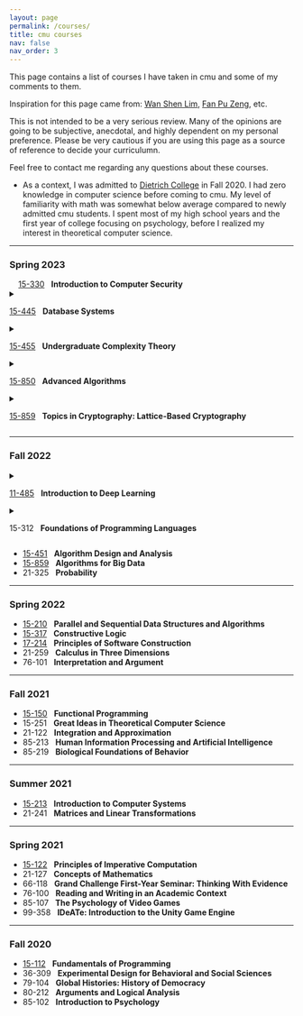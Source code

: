 ```yaml
---
layout: page
permalink: /courses/
title: cmu courses
nav: false
nav_order: 3
---
```

This page contains a list of courses I have taken in cmu and some of my comments to them.

Inspiration for this page came from: [Wan Shen Lim](https://wanshenl.me/courses/reviews/), [Fan Pu Zeng](https://fanpu.io/courses/), etc.

This is not intended to be a very serious review. Many of the opinions are going to be subjective, anecdotal, and highly dependent on my personal preference. Please be very cautious if you are using this page as a source of reference to decide your curriculumn.

Feel free to contact me regarding any questions about these courses.

- As a context, I was admitted to [Dietrich College](https://www.cmu.edu/dietrich/) in Fall 2020. I had zero knowledge in computer science before coming to cmu. My level of familiarity with math was somewhat below average compared to newly admitted cmu students. I spent most of my high school years and the first year of college focusing on psychology, before I realized my interest in theoretical computer science. 

---

### Spring 2023
<nobr>
&nbsp; &nbsp; <a href="https://www.andrew.cmu.edu/course/18-330/2023s/">15-330</a> &nbsp; <strong>Introduction to Computer Security</strong>

<details>
  <summary>
  
  <a href="https://15445.courses.cs.cmu.edu/spring2023/">15-445</a> &nbsp; <strong>Database Systems</strong>
  </summary>

  <ul>
    <li>I'm glad that I chose this course to satisfy my system requirement. It covers a lot more interesting real-world database algorithms that I expected. The projects are well-designed, with clear statements of the goals and appropriate level of difficulties. The write-ups include helpful bulletins that guided students to the correct implementations. </li>
  </ul>
</details>

<details>
  <summary>
  
  <a href="https://www.cs.cmu.edu/~15455/index.html">15-455</a> &nbsp; <strong>Undergraduate Complexity Theory</strong>
  </summary>

  <ul>
    <li>Prof. Sutner's teaching has quite a strong personal style. He teaches the algorithms and proofs in a story-telling way, which is fun for students that follow his flow, but at the same time can be a bit confusing for students who don't. The contents are slightly different than a "standard" undergrad complexity theory course. For example, we spent significant time discussing the details of different kinds of automata. I was also surprised (and enjoyed) that we took an entire week learning in-depth about Kolmogorov Complexity. 
    
    The weekly homeworks were relatively long. The total workload of this course is prone to the heavy side. </li>
  </ul>
</details>

<details>
  <summary>
  
  <a href="https://www.cs.cmu.edu/~15850/">15-850</a> &nbsp; <strong>Advanced Algorithms</strong>
  </summary>

  <ul>
    <li> This course felt like an advanced version of 15-451 Algorithm Design and Analysis. We covered a new topic about each week, thus inevitably trading depth for breadth. However, Prof. Gupta managed to convey the importance and attraction for each topic in such limited time. I think this is mostly because of his remarkable enthusiasm -- nearly every algorithms he taught were described as his favorite :)
    
    Also, the class was very interative. Each lecture was filled with students' questions and comments. There were also frequent sharings of relavant notes, papers, and thoughts on the Piazza. In general, I think this course created a really comfortable atmosphere for learning.
    </li>
  </ul>
</details>

<details>
  <summary>
  
  <a href="https://sites.google.com/view/cs15-859winter2023/home?authuser=0">15-859</a> &nbsp; <strong>Topics in Cryptography: Lattice-Based Cryptography</strong>
  </summary>

  <ul>
    <li>It was difficult to get into this course, because Prof. Jain was worried that I might not be prepared enough for the cryptographic topics that he was going to cover. It turned out that he was right -- the contents in this course were very new to me. The lectures felt quite fast-paced and in-depth even after pre-reading every notes from [another similar course](http://people.csail.mit.edu/vinodv/CS294/). But thankfully Prof. Jain used a lot of drawings to visualize the ideas (and was tolerant to my dumb questions.)
    
    The course had two components: the lattice problems and their applications to build cryptogphic tools. I didn't fully relate to the use case of some cryptographic protocols that were discussed towards the end of the semester; however, I really enjoyed the first half of the course, when we covered lattice problems, reductions, and algorithms. </li>
  </ul>
</details>
</nobr>

---

### Fall 2022

<nobr>
<details>
  <summary>
  
  <a href="https://deeplearning.cs.cmu.edu/F22/index.html">11-485</a> &nbsp; <strong>Introduction to Deep Learning</strong>
  </summary>

  <ul>
    <li>I fully agree with [this comment by Max Slater](https://thenumb.at/cmu/). </li>
  </ul>
</details>

<details>
  <summary>
  
  15-312 &nbsp; <strong>Foundations of Programming Languages</strong>
  </summary>

  <ul>
    <li>text</li>
  </ul>
</details>

- [15-451](http://www.cs.cmu.edu/~15451-f22/) &nbsp; **Algorithm Design and Analysis**
- [15-859](http://www.cs.cmu.edu/afs/cs/user/dwoodruf/www/teaching/15859-fall22/index.html) &nbsp; **Algorithms for Big Data**
- 21-325 &nbsp; **Probability**
</nobr>

---

### Spring 2022

- [15-210](https://www.diderot.one/courses/121) &nbsp; **Parallel and Sequential Data Structures and Algorithms**
- [15-317](https://www.andrew.cmu.edu/user/kpruiksm/15317s22/index.html) &nbsp; **Constructive Logic**
- [17-214](https://cmu-17-214.github.io/s2022/) &nbsp; **Principles of Software Construction**
- 21-259 &nbsp; **Calculus in Three Dimensions**
- 76-101 &nbsp; **Interpretation and Argument**

---

### Fall 2021

- [15-150](http://www.cs.cmu.edu/~15150/) &nbsp; **Functional Programming**
- 15-251 &nbsp; **Great Ideas in Theoretical Computer Science**
- 21-122 &nbsp; **Integration and Approximation**
- 85-213 &nbsp; **Human Information Processing and Artificial Intelligence**
- 85-219 &nbsp; **Biological Foundations of Behavior**

---

### Summer 2021

- [15-213](https://www.cs.cmu.edu/~213/) &nbsp; **Introduction to Computer Systems**
- 21-241 &nbsp; **Matrices and Linear Transformations**

---

### Spring 2021

- [15-122](https://www.cs.cmu.edu/~15122/) &nbsp; **Principles of Imperative Computation**
- 21-127 &nbsp; **Concepts of Mathematics**
- 66-118 &nbsp; **Grand Challenge First-Year Seminar: Thinking With Evidence**
- 76-100 &nbsp; **Reading and Writing in an Academic Context**
- 85-107 &nbsp; **The Psychology of Video Games**
- 99-358 &nbsp; **IDeATe: Introduction to the Unity Game Engine**

---

### Fall 2020

- [15-112](https://www.cs.cmu.edu/~112/) &nbsp; **Fundamentals of Programming**
- 36-309 &nbsp; **Experimental Design for Behavioral and Social Sciences**
- 79-104 &nbsp; **Global Histories: History of Democracy**
- 80-212 &nbsp; **Arguments and Logical Analysis**
- 85-102 &nbsp; **Introduction to Psychology** 

<!-- ### Fall 2022
{: .first-course-item #course15859CC } 
- &#11088; 15-859 CC &nbsp; **[Algorithms for Big Data](https://www.cs.cmu.edu/~dwoodruf/teaching/15859-fall22/index.html)**, [David Woodruff](http://www.cs.cmu.edu/~dwoodruf/) 

  Woodruff is one of the giants in sketching and numerical linear algebra, having developed many of its most important algorithms.
  There is even a sklearn function called the [Clarkson-Woodruff transform](https://docs.scipy.org/doc/scipy/reference/generated/scipy.linalg.clarkson_woodruff_transform.html) that is named after him.

  His teaching is extremely clear as he makes sure to justify and explain every step used in a proof. The analysis for many
  sketching algorithms is highly non-trivial, but Woodruff manages to pull off explaining it in a way that reads like a storybook.
  He cares deeply about the class and the student's learning, and one thing that still amazes me to this day is how he will respond to my
  Piazza questions on a weekend in 2 minutes consistently. I even made a [meme about it](https://t.co/zSg7KwmJkN).

  The homework problems are long but rewarding, and you will become initimately
  familiar with all sorts of linear algebra manipulations and properties. 

  One caveat is that the weekly lectures are 3-hours with a 10-minute break in the middle. Given how dense the lectures are, this can be quite
  taxing, so bring snacks or caffeine if needed.

- &#10084;&#65039; 15-859 OO &nbsp; **[Randomness in Computation](https://www.cs.cmu.edu/~praveshk/randomness.html)**, [Pravesh Kothari](https://www.cs.cmu.edu/~praveshk/)
  {: .course-item #course15859OO } 

  I had limited exposure to most of the topics in this course (mostly from
  Theorist's Toolkit 15-751, Graduate Complexity Theory 15-855, and Graph Theory
  21-484) such as spectral graph theory, expander graphs, derandomization, etc,
  and this course helped to solidify and reinforce my understanding.
  It also proved a lot of things that did not have time to be proved in those earlier classes.
  Overall I felt that Pravesh is a great lecturer, and the topics covered are very interesting
  and applicable. The course was offered for the first time this semester, so there
  were a few rough edges (i.e in the proof of Cheeger's inequality he initially
  did not want to prove it in terms of the Laplacian of the graph to avoid
  introducing new concepts and notations, but doing so ended up being more confusing
  than helpful), but overall it is quite a good class. The homework problems
  are reasonable and the workload is on the lighter side.

- &#11088; 10-708 &nbsp; **[Probablistic Graphical Models](https://andrejristeski.github.io/10708-F22/)**, [Andrej Risteski](https://www.andrew.cmu.edu/user/aristesk/)
  {: .course-item #course10708 } 
  
  This class has a reputation of being one of the hardest ML classes, but I
  think it is actually an excellent class that is very well-taught, so I hope
  that this reputation does not discourage people interested in the content from
  taking it.  The class can be categorized into three module: representation,
  inference, and learning. In the representation module, you will learn about
  how joint distributions of several variables can be represented efficiently by
  various models, taking into factors such as causal relationships.  In the
  inference module, you will learn that sampling from such models is very hard
  in general (assuming $$\P \neq \NP$$), and develop probabilistic ways of 
  sampling from them such as Monte-Carlo Markov-Chain and Variational Inference methods.
  In the final module, you will learn how such models can be fitted to training data.
  Graphical models form the backbone of many modern machine learning techniques like
  generative adversarial networks (GANs) and diffusion models, and the way that
  Andrej teaches all of these topics in a rigorous way to provide a solid
  mathematical understanding of how they work is essential for keeping up
  to date with the state-of-the-art in this field.

- 15-784 &nbsp; **[Foundations of Cooperative AI](https://www.cs.cmu.edu/~15784/)**, [Vincent Conitzer](https://www.cs.cmu.edu/~conitzer/), [Caspar Oesterheld](https://www.andrew.cmu.edu/user/coesterh/), [Tuomas Sandholm](https://www.cs.cmu.edu/~sandholm/)
  {: .course-item #course15784 } 

  This course covered many topics in AI which are typically not covered in a
  machine learning course, such as normal and extensive form games, various
  forms of equilibriums in games, solving for such equilibriums, learning in
  games (regret matching), decision theories, and mechanism design.
  In fact, a lot of it comes from economic theory.
  
  The content was interesting, but I did not enjoy this course as much as I
  would have liked because the way that the content was presented was
  relatively hand-wavey, trading depth for breadth. That said, the course is
  being offered for the first time, so it will probably improve in subsequent
  iterations.

- 10-617 &nbsp; **[Intermediate Deep Learning](https://rsalakhucmu.github.io/10417-22/)**, [Ruslan Salakhutdinov](https://www.cs.cmu.edu/~rsalakhu/)
  {: .course-item #course10617 } 

  Ruslan is one of the household names in the machine learning community (he
  invented the Dropout technique to prevent overfitting which is now standard in
  neural network architectures), and I was very excited to be able to take this
  class with such a legend in the field. I really enjoy his lectures, and he
  made many remarks about what was happening in the field when various
  techniques were being introduced as he was introducing them, which really
  gives you a sense of how the field has evolved over the last few decades from
  a man who has seen and been through it all.

  However, I think the course infrastructure requires more improvement. Some of
  the starter code for the assignments are quite poorly written and contain many
  inconsistencies and wrong/outdated documentation, which leads to a fair amount
  of frustration from students. One particularly annoying inconsistency was how
  the data formats of their starter code were transposed from Homework 1 to
  Homework 2. My guess is that someone tried to update the assignment but
  did not have time to fully go through to fix all the inconsistencies before
  it was released.

  Many people ask about whether they should take 11-485/785 (Introduction to
  Deep Learning) offered by the Language Technologies Institute (LTI), or this
  class offered by the Machine Learning Department (MLD). The main difference is
  that 11-485/785 is more hands-on and practical (most assignments are working
  on Kaggle datasets), whereas 10-417/617 is more
  theoretical.
 
- 10-703 &nbsp; **[Deep Reinforcement Learning and Control](https://cmudeeprl.github.io/703website_f22/)**, [Katerina Fragkiadaki](https://www.cs.cmu.edu/~katef/)
  {: .course-item #course10703 } 
  
  The first half of the course follows the standard Sutton and Barto
  textbook pretty closely, but the second half discusses topics 
  and techniques that are relatively state-of-the-art (think within the last
  3 years). As such, there is not really any reference material other
  than the papers that those techniques were based on. 

  There are usually 2-4 papers that are compulsory readings 
  which are assigned to be read before every lecture. 
  Unfortunately I was a bad student and did not read them beforehand,
  and so after the middle of the semester once the content went
  beyond any standard textbooks, I found it pretty hard to focus and
  understand what is going on in the class, and took very little out
  of lecture. Eventually I had to rewatch them after reading
  through the papers again to be able to properly appreciate it. So if you
  taking this class, please avoid my mistake and do your readings before the
  lecture to save time in the long run!
  
  The homework for this class is really fun as you get to implement
  reinforcement learning algorithms for agents in various OpenAI Gym
  environments. All assignments are done in groups of up to 3, so remember to
  grab a friend or two if you're taking this class.
  
- 21-651 &nbsp; **General Topology**, [Florian Frick](https://www.math.cmu.edu/~ffrick/)
  {: .course-item #course21651 } 

  This class generalizes many concepts that is taught in an undergraduate
  analysis course from metric spaces in $$\mathbb{R}^n$$ to arbitrary
  topological spaces.  It took some time for me to un-learn some of the things
  that I implicitly assumed was just always true, i.e while in a metric space
  you learn that all sequences contains a convergent subsequences in compact
  sets, this is no longer true in arbitrary topological spaces. Much of the content
  have connections and parallels to other deeper areas of mathematics, which
  I found very beautiful.

- 17-603 &nbsp; **Communications for Software Leaders I**, [Dominick (Nick) Frollini](https://www.linkedin.com/in/frollini/)
  {: .course-item #course17603 } 

  This course felt like an MBA class. It is a required class for Masters of Software
  Engineering (MSE) students, and one thing that I did not expect was how much
  the course was geared towards international students (i.e there was quite some
  emphasis on what is appropriate for US customs and norms), which is 
  understandable as most of the MSE students taking the class are international.

  I found the segments about how to give oral presentations useful, especially
  the many tips and things to take note of when presenting.
  However, I don't think I gained as much from other topics, such as those
  concerning written communication.

- 15-604 &nbsp; **Immigration Course**, [Dave Eckhardt](https://www.cs.cmu.edu/~davide/)
  {: .course-item #course15604 } 
  
  Every Monday night, the entire MSCS cohort will gather for this course, where
  Dave will talk about topics ranging from classes to grad school to things to
  do in Pittsburgh. It's usually pretty funny because Dave has a great sense of
  humor, but many of the sessions are also not critically useful so
  attendance does being tapering off in the middle of the semester once
  people start getting busy with school. 
  
Units: 90

This was a really heavy semester for me, mainly because I had to juggle 4 group
projects  (Deep Learning, Probabilistic Graphical Models, Cooperative AI,
Algorithms for Big Data) simultaneously starting from the midpoint of the
semester, and all of them were significant course undertakings which are
anywhere between 30-50% of the final course grade. This is still with
homeworks from all of these classes also being due concurrently,
with the exception of Algorithms for Big Data. 

Fortunately, all the projects turned out relatively well and I was pretty happy
with them, but it definitely took a toll on my physical and mental health. I
ended up only mostly talking to my project groupmates over the last two weeks
of school when all the projects were due. It would probably be wise to learn
from my mistake and make sure that you don't have too many classes with
significant course projects on your schedule to avoid such a situation.

---

### Spring 2022
  {: .first-course-item #course10725 } 
- &#11088; 10-725 &nbsp; **Convex Optimization**, [Yuanzhi
Li](https://www.andrew.cmu.edu/user/yuanzhil/)

  I did not enjoy 10-701 as it covered a lot of content, but did not go into much detail about many topics,
  and I felt like there was no true understanding and everything was very hand-wavey. That
  experience made me hesistant to take any other ML classes.
  
  10-725 changed that for me, as Yuanzhi Li started from first principles and
  rigorously proved how many machine learning algorithms can converge in some
  amount of steps given various assumptions. For instance, just in the 
  second lecture you will learn how gradient descent can converge to the optimum
  up to an epsilon error in a number of states which is proportionate to a
  chosen learning rate, given assumptions on the smoothness of a convex optimization
  landscape. This will then be extended to more complicated settings such as stochastic gradient
  descent, gradient descent with momentum (ADAM), distributed gradient descent, and even
  quantum optimization.

  Yuanzhi Li also understands that the students taking the class have very
  different learning objectives, and therefore the homework contains a mix of
  required and bonus problems, where the bonus problems are usually
  significantly more challenging than the required ones, but are tailored for
  people who really want to get deep into this stuff. The grading policy is
  extremely gentle and you essentially only have to score just half the points
  on the required problems to get an A-. The late day policy is also extremely
  generous (14 days), so it is quite a good class to take if you want some
  flexibility in your schedule.


## Some CMU-Specific Things
This FAQ is mostly geared towards people who are unfamiliar with CMU. -->
